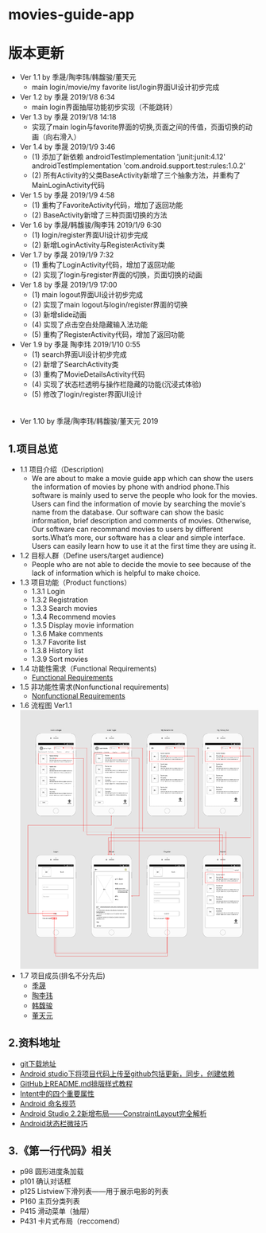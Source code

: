 # movies-guide-app

# 版本更新
* Ver 1.1 by 季晟/陶李玮/韩馥骏/董天元
    * main login/movie/my favorite list/login界面UI设计初步完成 
* Ver 1.2 by 季晟 2019/1/8 6:34
    * main login界面抽屉功能初步实现（不能跳转）
* Ver 1.3 by 季晟 2019/1/8 14:18
    * 实现了main login与favorite界面的切换,页面之间的传值，页面切换的动画（向右滑入） 
* Ver 1.4 by 季晟 2019/1/9 3:46
    * (1) 添加了新依赖 androidTestImplementation 'junit:junit:4.12' androidTestImplementation 'com.android.support.test:rules:1.0.2'
    * (2) 所有Activity的父类BaseActivity新增了三个抽象方法，并重构了MainLoginActivity代码
* Ver 1.5 by 季晟 2019/1/9 4:58
    * (1) 重构了FavoriteActivity代码，增加了返回功能
    * (2) BaseActivity新增了三种页面切换的方法
* Ver 1.6 by 季晟/韩馥骏/陶李玮 2019/1/9 6:30
    * (1) login/register界面UI设计初步完成
    * (2) 新增LoginActivity与RegisterActivity类
* Ver 1.7 by 季晟 2019/1/9 7:32
    * (1) 重构了LoginActivity代码，增加了返回功能
    * (2) 实现了login与register界面的切换，页面切换的动画
* Ver 1.8 by 季晟 2019/1/9 17:00
    * (1) main logout界面UI设计初步完成
    * (2) 实现了main logout与login/register界面的切换
    * (3) 新增slide动画
    * (4) 实现了点击空白处隐藏输入法功能
    * (5) 重构了RegisterActivity代码，增加了返回功能
* Ver 1.9 by 季晟 陶李玮 2019/1/10 0:55
    * (1) search界面UI设计初步完成
    * (2) 新增了SearchActivity类
    * (3) 重构了MovieDetailsActivity代码
    * (4) 实现了状态栏透明与操作栏隐藏的功能(沉浸式体验)
    * (5) 修改了login/register界面UI设计 <br><br><br>
* Ver 1.10 by 季晟/陶李玮/韩馥骏/董天元 2019
    
## 1.项目总览
* 1.1 项目介绍（Description)
     * We are about to make a movie guide app which can show the users the information of movies by phone with andriod phone.This software is mainly used to serve the people who look for the movies. Users can find the information of movie by searching the      movie's name from the database. Our software can show the basic information, brief description and comments of movies. Otherwise, Our   software can recommand movies to users by different sorts.What’s more, our software has a clear and simple interface. Users can easily learn how to use it at the first time they are using it.
* 1.2 目标人群（Define users/target audience)
     * People who are not able to decide the movie to see because of the lack of information which is helpful to make choice.
* 1.3 项目功能（Product functions）
     * 1.3.1 Login
     * 1.3.2 Registration
     * 1.3.3 Search movies
     * 1.3.4 Recommend movies
     * 1.3.5 Display movie information
     * 1.3.6 Make comments
     * 1.3.7 Favorite list
     * 1.3.8 History list
     * 1.3.9 Sort movies
* 1.4 功能性需求（Functional Requirements)
    * [Functional Requirements](https://github.com/jisheng1997/MoviesGuideApp/blob/master/project/Functional%20Requirements.md)
* 1.5 非功能性需求(Nonfunctional requirements)
    * [Nonfunctional Requirements](https://github.com/jisheng1997/MoviesGuideApp/blob/master/project/Nonfunctional%20Requirements.md)
* 1.6 流程图 Ver1.1 <br>
![流程图](https://github.com/jisheng1997/MoviesGuideApp/blob/master/project/project%20Ver%201.1.png) <br>
* 1.7 项目成员(排名不分先后)
    * [季晟](https://github.com/jisheng1997)      
    * [陶李玮](https://github.com/zoslen)      
    * [韩馥骏](https://github.com/uncleeesky)      
    * [董天元](https://github.com/Zitronen)

## 2.资料地址 <br>
* [git下载地址](https://git-scm.com/download/win) <br>
* [Android studio下将项目代码上传至github包括更新，同步，创建依赖](https://blog.csdn.net/u013309870/article/details/79214030) <br>
* [GitHub上README.md排版样式教程](https://blog.csdn.net/u012067966/article/details/50736647) <br>
* [Intent中的四个重要属性](https://blog.csdn.net/weihan1314/article/details/7973511) <br>
* [Android 命名规范](https://blog.csdn.net/vipzjyno1/article/details/23542617)
* [Android Studio 2.2新增布局——ConstraintLayout完全解析](https://blog.csdn.net/SEU_Calvin/article/details/55522706)
* [Android状态栏微技巧](https://blog.csdn.net/guolin_blog/article/details/51763825)



## 3.《第一行代码》相关<br>
* p98 圆形进度条加载
* p101 确认对话框
* p125 Listview下滑列表——用于展示电影的列表
* P160 主页分类列表
* P415 滑动菜单（抽屉）
* P431 卡片式布局（reccomend）

